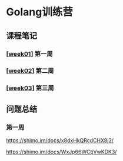 # Golang训练营


## 课程笔记

### [[week01]] 第一周

### [[week02]] 第二周

### [[week03]] 第三周

## 问题总结

### 第一周

https://shimo.im/docs/x8dxHkQRcdCHX8j3/

https://shimo.im/docs/WxJp66WCtjVwKDK3/


[//begin]: # "Autogenerated link references for markdown compatibility"
[week01]: camp\week01 "第一周"
[week02]: camp\week02 "第二周"
[week03]: camp\week03 "第三周"
[//end]: # "Autogenerated link references"